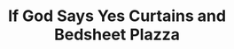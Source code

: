 ---
title: "If God Says Yes Curtains and Bedsheet Plazza"
url: /accra/if-god-says-yes-curtains-and-bedsheet-plazza/
shop: Gardinen
---